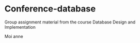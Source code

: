 # Conference-database
Group assignment material from the course Database Design and Implementation


Moi anne